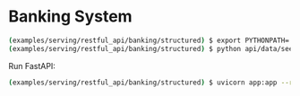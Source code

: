 # Banking System

```bash
(examples/serving/restful_api/banking/structured) $ export PYTHONPATH=.
(examples/serving/restful_api/banking/structured) $ python api/data/seed_database.py
```

Run FastAPI:

```bash
(examples/serving/restful_api/banking/structured) $ uvicorn app:app --reload
```
